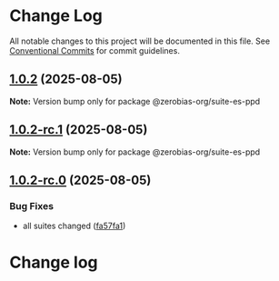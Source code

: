 # Change Log

All notable changes to this project will be documented in this file.
See [Conventional Commits](https://conventionalcommits.org) for commit guidelines.

## [1.0.2](https://github.com/zerobias-org/suite/compare/@zerobias-org/suite-es-ppd@1.0.2-rc.1...@zerobias-org/suite-es-ppd@1.0.2) (2025-08-05)

**Note:** Version bump only for package @zerobias-org/suite-es-ppd





## [1.0.2-rc.1](https://github.com/zerobias-org/suite/compare/@zerobias-org/suite-es-ppd@1.0.2-rc.0...@zerobias-org/suite-es-ppd@1.0.2-rc.1) (2025-08-05)

**Note:** Version bump only for package @zerobias-org/suite-es-ppd





## [1.0.2-rc.0](https://github.com/zerobias-org/suite/compare/@zerobias-org/suite-es-ppd@1.0.1...@zerobias-org/suite-es-ppd@1.0.2-rc.0) (2025-08-05)


### Bug Fixes

* all suites changed ([fa57fa1](https://github.com/zerobias-org/suite/commit/fa57fa1af7628003297df46b2d7740fe95bd2666))





# Change log
